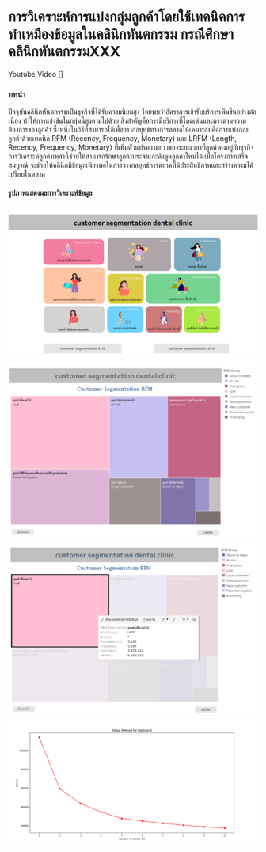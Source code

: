 <h1>การวิเคราะห์การแบ่งกลุ่มลูกค้าโดยใช้เทคนิคการทำเหมืองข้อมูลในคลินิกทันตกรรม กรณีศึกษา คลินิกทันตกรรมXXX </h1>
 
Youtube Video []
<h3>บทนำ</h3>
<p>ปัจจุบันคลินิกทันตกรรมเป็นธุรกิจที่ได้รับความนิยมสูง โดยพบว่าอัตราการเข้ารับบริการเพิ่มขึ้นอย่างต่อเนื่อง ทำให้การแข่งขันในกลุ่มนี้สูงตามไปด้วย สิ่งสำคัญคือการมีบริการที่โดดเด่นและตรงตามความต้องการของลูกค้า ซึ่งหนึ่งในวิธีที่สามารถใช้เพื่อวางกลยุทธ์ทางการตลาดให้เหมาะสมคือการแบ่งกลุ่มลูกค้าด้วยเทคนิค RFM (Recency, Frequency, Monetary) และ LRFM (Length, Recency, Frequency, Monetary) ที่เพิ่มตัวแปรความยาวของระยะเวลาที่ลูกค้าคงอยู่กับธุรกิจ การวิเคราะห์ลูกค้าเหล่านี้ช่วยให้สามารถรักษาลูกค้าประจำและดึงดูดลูกค้าใหม่ได้ เมื่อโครงการเสร็จสมบูรณ์ จะช่วยให้คลินิกมีข้อมูลเพียงพอในการวางกลยุทธ์การตลาดที่มีประสิทธิภาพและสร้างความได้เปรียบในตลาด</p>

<h4>รูปภาพแสดงผลการวิเคราะห์ข้อมูล</h4>
<img src=https://github.com/Palita-ppp/DataAnalysis_Clinic/blob/main/%E0%B8%AB%E0%B8%99%E0%B9%89%E0%B8%B2%E0%B9%81%E0%B8%AA%E0%B8%94%E0%B8%87%E0%B8%9C%E0%B8%A5%E0%B8%81%E0%B8%B2%E0%B8%A3%E0%B8%A7%E0%B8%B4%E0%B9%80%E0%B8%84%E0%B8%A3%E0%B8%B2%E0%B8%B0%E0%B8%AB%E0%B9%8C%E0%B8%82%E0%B9%89%E0%B8%AD%E0%B8%A1%E0%B8%B9%E0%B8%A51.png>
<img src=https://github.com/Palita-ppp/DataAnalysis_Clinic/blob/main/%E0%B8%AB%E0%B8%99%E0%B9%89%E0%B8%B2%E0%B9%81%E0%B8%AA%E0%B8%94%E0%B8%87%E0%B8%9C%E0%B8%A5%E0%B8%81%E0%B8%B2%E0%B8%A3%E0%B8%A7%E0%B8%B4%E0%B9%80%E0%B8%84%E0%B8%A3%E0%B8%B2%E0%B8%B0%E0%B8%AB%E0%B9%8C%E0%B8%82%E0%B9%89%E0%B8%AD%E0%B8%A1%E0%B8%B9%E0%B8%A52.png>
<img src=https://github.com/Palita-ppp/DataAnalysis_Clinic/blob/main/%E0%B8%AB%E0%B8%99%E0%B9%89%E0%B8%B2%E0%B9%81%E0%B8%AA%E0%B8%94%E0%B8%87%E0%B8%9C%E0%B8%A5%E0%B8%81%E0%B8%B2%E0%B8%A3%E0%B8%A7%E0%B8%B4%E0%B9%80%E0%B8%84%E0%B8%A3%E0%B8%B2%E0%B8%B0%E0%B8%AB%E0%B9%8C%E0%B8%82%E0%B9%89%E0%B8%AD%E0%B8%A1%E0%B8%B9%E0%B8%A53.png>
<img src=https://github.com/Palita-ppp/DataAnalysis_Clinic/blob/main/%E0%B8%AB%E0%B8%99%E0%B9%89%E0%B8%B2%E0%B9%81%E0%B8%AA%E0%B8%94%E0%B8%87%E0%B8%9C%E0%B8%A5%20Clustering.png>










